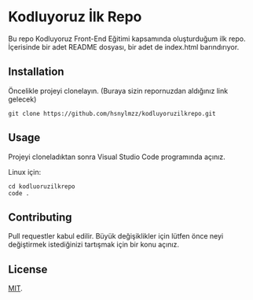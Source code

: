 # Kodluyoruz İlk Repo

Bu repo Kodluyoruz Front-End Eğitimi kapsamında oluşturduğum ilk repo. İçerisinde bir adet README dosyası, bir adet de index.html barındırıyor.
## Installation
Öncelikle projeyi clonelayın. (Buraya sizin repornuzdan aldığınız link gelecek)
```
git clone https://github.com/hsnylmzz/kodluyoruzilkrepo.git
```

## Usage
Projeyi cloneladıktan sonra Visual Studio Code programında açınız.

Linux için:
```
cd kodluoruzilkrepo
code .
```
## Contributing
Pull requestler kabul edilir. Büyük değişiklikler için lütfen önce neyi değiştirmek istediğinizi tartışmak için bir konu açınız.

## License
[MIT](https://choosealicense.com/).

